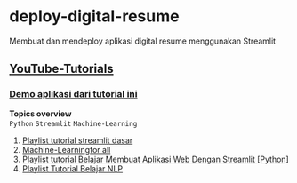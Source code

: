 # deploy-digital-resume
Membuat dan mendeploy aplikasi digital resume menggunakan Streamlit

## [YouTube-Tutorials](https://youtu.be/NQaZLmgXAO8)
### [Demo aplikasi dari tutorial ini](https://jumadi-cloud-deploy-digital-resume-app-kmfp9o.streamlit.app/)

**Topics overview**  
`Python` `Streamlit` `Machine-Learning` 

1. [Playlist tutorial streamlit dasar](https://www.youtube.com/playlist?list=PLm94WimySTnr_AllzUeBTZR-fdvTsw99l)
2. [Machine-Learningfor all](https://github.com/avrabyt/YouTube-Tutorials/tree/main/Machine-Learning%20for%20all)
3. [Playlist tutorial Belajar Membuat Aplikasi Web Dengan Streamlit [Python]](https://www.youtube.com/playlist?list=PLm94WimySTnp8oZhsk_9iB_m92_ssgBbS)
4. [Playlist Tutorial Belajar NLP](https://www.youtube.com/playlist?list=PLm94WimySTnoFUeg6DatP7SJmj-QyOplj)
